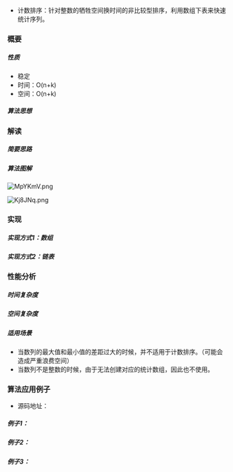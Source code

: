 - 计数排序：针对整数的牺牲空间换时间的非比较型排序，利用数组下表来快速统计序列。
### 概要
##### 性质
- 稳定
- 时间：O(n+k)
- 空间：O(n+k)
##### 算法思想

### 解读
##### 简要思路

##### 算法图解
![MpYKmV.png](https://s2.ax1x.com/2019/11/05/MpYKmV.png)

![Kj8JNq.png](https://s2.ax1x.com/2019/11/03/Kj8JNq.png)
### 实现
##### 实现方式1：数组
##### 实现方式2：链表

### 性能分析

##### 时间复杂度
##### 空间复杂度
##### 适用场景
- 当数列的最大值和最小值的差距过大的时候，并不适用于计数排序。（可能会造成严重浪费空间）
- 当数列不是整数的时候，由于无法创建对应的统计数组，因此也不使用。
### 算法应用例子
- 源码地址：
##### 例子1：
##### 例子2：
##### 例子3：
